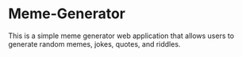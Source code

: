 # Meme-Generator
This is a simple meme generator web application that allows users to generate random memes, jokes, quotes, and riddles.
